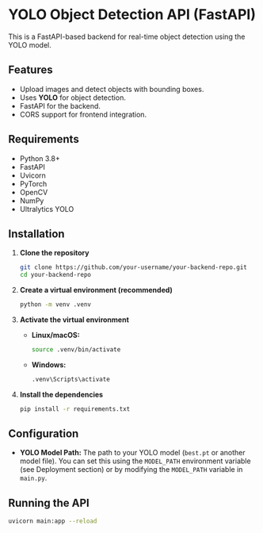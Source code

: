 # YOLO Object Detection API (FastAPI)

This is a FastAPI-based backend for real-time object detection using the YOLO model.

## Features

*   Upload images and detect objects with bounding boxes.
*   Uses **YOLO** for object detection.
*   FastAPI for the backend.
*   CORS support for frontend integration.

## Requirements

*   Python 3.8+
*   FastAPI
*   Uvicorn
*   PyTorch
*   OpenCV
*   NumPy
*   Ultralytics YOLO

## Installation

1.  **Clone the repository**

    ```sh
    git clone https://github.com/your-username/your-backend-repo.git
    cd your-backend-repo
    ```

2.  **Create a virtual environment (recommended)**

    ```sh
    python -m venv .venv
    ```

3.  **Activate the virtual environment**

    *   **Linux/macOS:**

        ```sh
        source .venv/bin/activate
        ```

    *   **Windows:**

        ```sh
        .venv\Scripts\activate
        ```

4.  **Install the dependencies**

    ```sh
    pip install -r requirements.txt
    ```

## Configuration

*   **YOLO Model Path:** The path to your YOLO model (`best.pt` or another model file).  You can set this using the `MODEL_PATH` environment variable (see Deployment section) or by modifying the `MODEL_PATH` variable in `main.py`.

## Running the API

```sh
uvicorn main:app --reload
